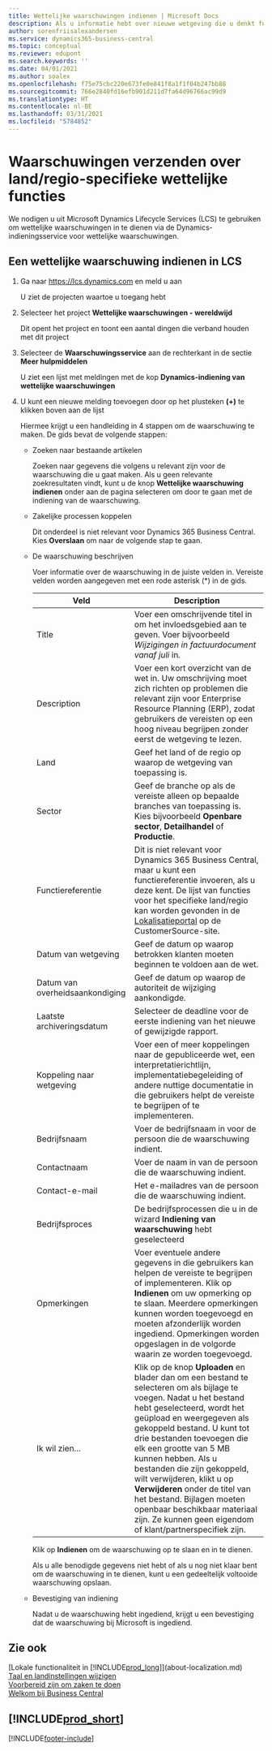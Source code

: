 ```yaml
---
title: Wettelijke waarschuwingen indienen | Microsoft Docs
description: Als u informatie hebt over nieuwe wetgeving die u denkt functieondersteuning nodig te hebben in Business Central, kunt u deze gids volgen om een wettelijke waarschuwing in te dienen bij het productteam.
author: sorenfriisalexandersen
ms.service: dynamics365-business-central
ms.topic: conceptual
ms.reviewer: edupont
ms.search.keywords: ''
ms.date: 04/01/2021
ms.author: soalex
ms.openlocfilehash: f75e75cbc220e673fe0e841f8a1f1f04b247bb88
ms.sourcegitcommit: 766e2840fd16efb901d211d7fa64d96766ac99d9
ms.translationtype: HT
ms.contentlocale: nl-BE
ms.lasthandoff: 03/31/2021
ms.locfileid: "5784852"
---
```

# <a name="submit-alerts-about-countryregion-specific-regulatory-features"></a>Waarschuwingen verzenden over land/regio-specifieke wettelijke functies

We nodigen u uit Microsoft Dynamics Lifecycle Services (LCS) te gebruiken om wettelijke waarschuwingen in te dienen via de Dynamics-indieningsservice voor wettelijke waarschuwingen.  

## <a name="to-submit-a-regulatory-alert-in-lcs"></a>Een wettelijke waarschuwing indienen in LCS

1. Ga naar https://lcs.dynamics.com en meld u aan  

    U ziet de projecten waartoe u toegang hebt

2. Selecteer het project **Wettelijke waarschuwingen - wereldwijd**

    Dit opent het project en toont een aantal dingen die verband houden met dit project

3. Selecteer de **Waarschuwingsservice** aan de rechterkant in de sectie **Meer hulpmiddelen**

    U ziet een lijst met meldingen met de kop **Dynamics-indiening van wettelijke waarschuwingen**

4. U kunt een nieuwe melding toevoegen door op het plusteken **(+)** te klikken boven aan de lijst

    Hiermee krijgt u een handleiding in 4 stappen om de waarschuwing te maken. De gids bevat de volgende stappen:
    - Zoeken naar bestaande artikelen

        Zoeken naar gegevens die volgens u relevant zijn voor de waarschuwing die u gaat maken. Als u geen relevante zoekresultaten vindt, kunt u de knop **Wettelijke waarschuwing indienen** onder aan de pagina selecteren om door te gaan met de indiening van de waarschuwing.
    - Zakelijke processen koppelen

        Dit onderdeel is niet relevant voor Dynamics 365 Business Central. Kies **Overslaan** om naar de volgende stap te gaan.
    - De waarschuwing beschrijven

        Voer informatie over de waarschuwing in de juiste velden in. Vereiste velden worden aangegeven met een rode asterisk (\*) in de gids.

        |Veld        |Description                               |
        |-------------|------------------------------------------|
        |Title  | Voer een omschrijvende titel in om het invloedsgebied aan te geven. Voer bijvoorbeeld *Wijzigingen in factuurdocument vanaf juli* in. |
        |Description  | Voer een kort overzicht van de wet in. Uw omschrijving moet zich richten op problemen die relevant zijn voor Enterprise Resource Planning (ERP), zodat gebruikers de vereisten op een hoog niveau begrijpen zonder eerst de wetgeving te lezen.|
        |Land  | Geef het land of de regio op waarop de wetgeving van toepassing is.|
        |Sector| Geef de branche op als de vereiste alleen op bepaalde branches van toepassing is. Kies bijvoorbeeld **Openbare sector**, **Detailhandel** of **Productie**.|
        |Functiereferentie  | Dit is niet relevant voor Dynamics 365 Business Central, maar u kunt een functiereferentie invoeren, als u deze kent. De lijst van functies voor het specifieke land/regio kan worden gevonden in de [Lokalisatieportal](/dynamics/s-e/) op de CustomerSource-site. |
        |Datum van wetgeving  | Geef de datum op waarop betrokken klanten moeten beginnen te voldoen aan de wet.|
        |Datum van overheidsaankondiging  | Geef de datum op waarop de autoriteit de wijziging aankondigde.|
        |Laatste archiveringsdatum  | Selecteer de deadline voor de eerste indiening van het nieuwe of gewijzigde rapport.|
        |Koppeling naar wetgeving  | Voer een of meer koppelingen naar de gepubliceerde wet, een interpretatierichtlijn, implementatiebegeleiding of andere nuttige documentatie in die gebruikers helpt de vereiste te begrijpen of te implementeren.|
        |Bedrijfsnaam  | Voer de bedrijfsnaam in voor de persoon die de waarschuwing indient.|
        |Contactnaam  | Voer de naam in van de persoon die de waarschuwing indient. |
        |Contact-e-mail  | Het e-mailadres van de persoon die de waarschuwing indient.|
        |Bedrijfsproces  | De bedrijfsprocessen die u in de wizard **Indiening van waarschuwing** hebt geselecteerd|
        |Opmerkingen  | Voer eventuele andere gegevens in die gebruikers kan helpen de vereiste te begrijpen of implementeren. Klik op **Indienen** om uw opmerking op te slaan. Meerdere opmerkingen kunnen worden toegevoegd en moeten afzonderlijk worden ingediend. Opmerkingen worden opgeslagen in de volgorde waarin ze worden toegevoegd. |
        |Ik wil zien...  | Klik op de knop **Uploaden** en blader dan om een bestand te selecteren om als bijlage te voegen. Nadat u het bestand hebt geselecteerd, wordt het geüpload en weergegeven als gekoppeld bestand. U kunt tot drie bestanden toevoegen die elk een grootte van 5 MB kunnen hebben. Als u bestanden die zijn gekoppeld, wilt verwijderen, klikt u op **Verwijderen** onder de titel van het bestand. Bijlagen moeten openbaar beschikbaar materiaal zijn. Ze kunnen geen eigendom of klant/partnerspecifiek zijn.|

        Klik op **Indienen** om de waarschuwing op te slaan en in te dienen.

        Als u alle benodigde gegevens niet hebt of als u nog niet klaar bent om de waarschuwing in te dienen, kunt u een gedeeltelijk voltooide waarschuwing opslaan.

    - Bevestiging van indiening

      Nadat u de waarschuwing hebt ingediend, krijgt u een bevestiging dat de waarschuwing bij Microsoft is ingediend.

## <a name="see-also"></a>Zie ook

[Lokale functionaliteit in [!INCLUDE[prod_long](includes/prod_long.md)]](about-localization.md)  
[Taal en landinstellingen wijzigen](about-locale-language.md)  
[Voorbereid zijn om zaken te doen](ui-get-ready-business.md)  
[Welkom bij Business Central](index.md)  

## [!INCLUDE[prod_short](includes/free_trial_md.md)]  


[!INCLUDE[footer-include](includes/footer-banner.md)]